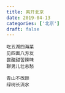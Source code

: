 ```yaml
---
title: 离开北京
date: 2019-04-13
categories: ['北京']
draft: false
---
```


```
吃五湖四海菜
见四面八方友
尝酸甜苦辣味
聊男儿壮志愁

青山不改颜
绿树长流水
```